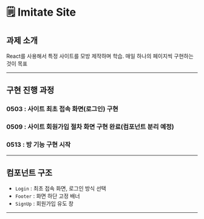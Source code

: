 # 🗒️ Imitate Site

## 과제 소개

React를 사용해서 특정 사이트를 모방 제작하며 학습.
매일 하나의 페이지씩 구현하는 것이 목표

---

## 구현 진행 과정

### 0503 : 사이트 최초 접속 화면(로그인) 구현
### 0509 : 사이트 회원가입 절차 화면 구현 완료(컴포넌트 분리 예정)
### 0513 : 방 기능 구현 시작

---

## 컴포넌트 구조

- `Login` : 최초 접속 화면, 로그인 방식 선택
- `Footer` : 화면 하단 고정 배너
- `SignUp` : 회원가입 유도 창

--- 
